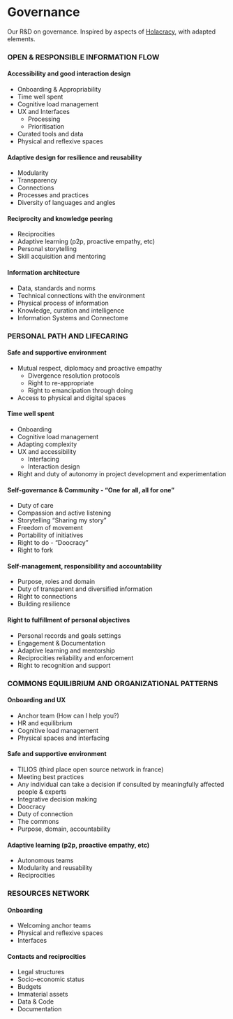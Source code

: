 # Governance
Our R&amp;D on governance. Inspired by aspects of [Holacracy](https://www.holacracy.org/how-it-works/), with adapted elements.

### OPEN & RESPONSIBLE INFORMATION FLOW

#### Accessibility and good interaction design
* Onboarding & Appropriability
* Time well spent
* Cognitive load management
* UX and Interfaces
  * Processing
  * Prioritisation
* Curated tools and data
* Physical and reflexive spaces

#### Adaptive design for resilience and reusability
* Modularity
* Transparency
* Connections
* Processes and practices
* Diversity of languages and angles

#### Reciprocity and knowledge peering
* Reciprocities
* Adaptive learning (p2p, proactive empathy, etc)
* Personal storytelling
* Skill acquisition and mentoring

#### Information architecture
* Data, standards and norms
* Technical connections with the environment
* Physical process of information
* Knowledge, curation and intelligence
* Information Systems and Connectome

### PERSONAL PATH AND LIFECARING

#### Safe and supportive environment
* Mutual respect, diplomacy and proactive empathy
  * Divergence resolution protocols
  * Right to re-appropriate
  * Right to emancipation through doing
* Access to physical and digital spaces

#### Time well spent
* Onboarding
* Cognitive load management
* Adapting complexity
* UX and accessibility
  * Interfacing
  * Interaction design
* Right and duty of autonomy in project development and experimentation

#### Self-governance & Community  - “One for all, all for one”
* Duty of care
* Compassion and active listening
* Storytelling “Sharing my story”
* Freedom of movement
* Portability of initiatives
* Right to do - “Doocracy”
* Right to fork

#### Self-management, responsibility and accountability
* Purpose, roles and domain
* Duty of transparent and diversified information
* Right to connections
* Building resilience

#### Right to fulfillment of personal objectives
* Personal records and goals settings
* Engagement & Documentation
* Adaptive learning and mentorship
* Reciprocities reliability and enforcement
* Right to recognition and support


### COMMONS EQUILIBRIUM AND ORGANIZATIONAL PATTERNS

#### Onboarding and UX
* Anchor team (How can I help you?)
* HR and equilibrium
* Cognitive load management
* Physical spaces and interfacing

#### Safe and supportive environment
* TILIOS (third place open source network in france)
* Meeting best practices
* Any individual can take a decision if consulted by meaningfully affected people & experts
* Integrative decision making
* Doocracy
* Duty of connection
* The commons
* Purpose, domain, accountability

#### Adaptive learning (p2p, proactive empathy, etc)
* Autonomous teams
* Modularity and reusability
* Reciprocities


### RESOURCES NETWORK

#### Onboarding
* Welcoming anchor teams
* Physical and reflexive spaces
* Interfaces

#### Contacts and reciprocities

* Legal structures
* Socio-economic status
* Budgets
* Immaterial assets
* Data & Code
* Documentation
